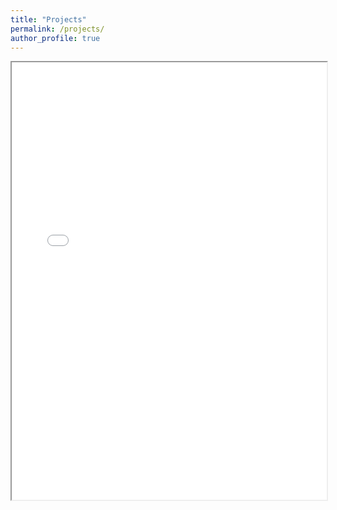 ```yaml
---
title: "Projects"
permalink: /projects/
author_profile: true
---
```

<iframe src="/assets/PowerBI_supply_chain_project.pdf" width="100%" height="700px"></iframe>


